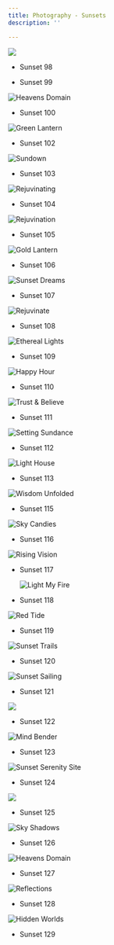 ```yaml
---
title: Photography - Sunsets
description: ''

---
```

![](/assets/img/printfavorite.JPG)

* Sunset 98

* Sunset 99

![](/assets/img/img_0154.jpeg "Heavens Domain")

* Sunset 100

![](/assets/img/img_0138.jpeg "Green Lantern")

* Sunset  102

![](/assets/img/img_0087.jpeg "Sundown")

* Sunset 103

![](/assets/img/img_0021.jpeg "Rejuvinating")

* Sunset 104

![Rejuvination](/assets/img/img_0019.jpeg)

* Sunset 105

![](/assets/img/img_0125.jpeg "Gold Lantern")

* Sunset 106

![](/assets/img/img_0350.JPEG "Sunset Dreams")

* Sunset 107

![](/assets/img/img_9996.jpeg "Rejuvinate")

* Sunset 108

![](/assets/img/img_9768.jpeg "Ethereal Lights")

* Sunset 109

![](/assets/img/img_9772.jpeg "Happy Hour")

* Sunset 110

![](/assets/img/img_9959.jpeg "Trust & Believe")

* Sunset 111

![](/assets/img/img_9694.jpeg "Setting Sundance")

* Sunset 112

![](/assets/img/img_9338.jpeg "Light House")

* Sunset 113

![](/assets/img/img_0213.jpeg "Wisdom Unfolded")

* Sunset 115

![](/assets/img/img_7887.jpeg "Sky Candies")

* Sunset 116

![](/assets/img/img_9693.jpeg "Rising Vision")

* Sunset 117

  ![](/assets/img/img_9518.jpeg "Light My Fire")
* Sunset 118

![](/assets/img/img_7580.jpeg "Red Tide")

* Sunset 119

![](/assets/img/img_9880.jpeg "Sunset Trails")

* Sunset 120

![](/assets/img/img_9516.jpeg "Sunset Sailing")

* Sunset 121

![](/assets/img/sunsetgoldenray.JPG)

* Sunset 122

![](/assets/img/img_9664.jpeg "Mind Bender")

* Sunset 123

![](/assets/img/img_9332.jpeg "Sunset Serenity Site")

* Sunset 124

![](/assets/img/sunset-valleys.JPG)

* Sunset 125

![](/assets/img/img_3692.jpeg "Sky Shadows")

* Sunset 126

![](/assets/img/img_0154.JPEG "Heavens Domain")

* Sunset 127

![](/assets/img/img_9215.jpeg "Reflections")

* Sunset 128

![](/assets/img/img_9324.jpeg "Hidden Worlds")

* Sunset 129